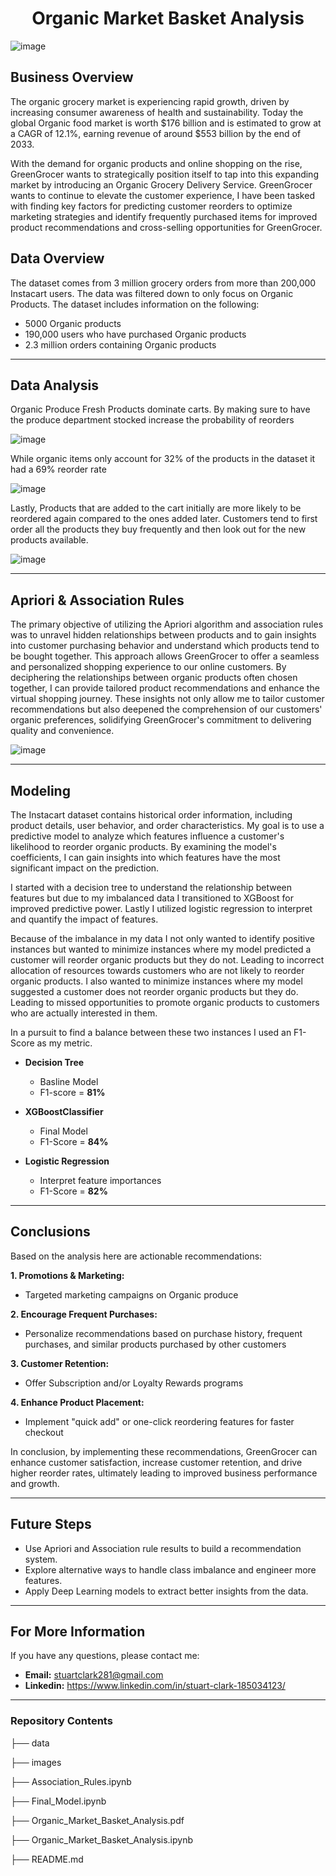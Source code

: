 <h1 align="center">  Organic Market Basket Analysis </h1>

  ![image](https://github.com/sclarkHOU/Organic_Market_Basket_Analysis/assets/56837718/c5b6605e-e28a-4f2a-b185-0f44366785c5)

## Business Overview
The organic grocery market is experiencing rapid growth, driven by increasing consumer awareness of health and sustainability. Today the global Organic food market is worth $176 billion and is estimated to grow at a CAGR of 12.1%, earning revenue of around $553 billion by the end of 2033.

With the demand for organic products and online shopping on the rise, GreenGrocer wants to strategically position itself to tap into this expanding market by introducing an Organic Grocery Delivery Service. GreenGrocer wants to continue to elevate the customer experience, I have been tasked with finding key factors for predicting customer reorders to optimize marketing strategies and identify frequently purchased items for improved product recommendations and cross-selling opportunities for GreenGrocer. 

## Data Overview
The dataset comes from 3 million grocery orders from more than 200,000 Instacart users. The data was filtered down to only focus on Organic Products. The dataset includes information on the following:
- 5000 Organic products
- 190,000 users who have purchased Organic products
- 2.3 million orders containing Organic products
  
***
## Data Analysis
Organic Produce Fresh Products dominate carts. By making sure to have the produce department stocked increase the probability of reorders

![image](https://github.com/sclarkHOU/Organic_Market_Basket_Analysis/assets/56837718/738c6a17-78d5-481b-8d2e-15fec0beee01)

While organic items only account for 32% of the products in the dataset it had a 69% reorder rate

![image](https://github.com/sclarkHOU/Organic-Market-Basket-Analysis/assets/56837718/e2bffc22-94df-4fcb-a8fd-55f3170ecd68)

Lastly, Products that are added to the cart initially are more likely to be reordered again compared to the ones added later. Customers tend to first order all the products they buy frequently and then look out for the new products available.

![image](https://github.com/sclarkHOU/Organic-Market-Basket-Analysis/assets/56837718/0d080a01-c2a3-431f-862e-26be75ee2ac9)


** **
## Apriori & Association Rules
The primary objective of utilizing the Apriori algorithm and association rules was to unravel hidden relationships between products and to gain insights into customer purchasing behavior and understand which products tend to be bought together. This approach allows GreenGrocer to offer a seamless and personalized shopping experience to our online customers. By deciphering the relationships between organic products often chosen together, I can provide tailored product recommendations and enhance the virtual shopping journey. These insights not only allow me to tailor customer recommendations but also deepened the comprehension of our customers' organic preferences, solidifying GreenGrocer's commitment to delivering quality and convenience.

![image](https://github.com/sclarkHOU/Organic_Market_Basket_Analysis/assets/56837718/1c743d7d-ef17-4152-8030-9c9bbf93071e)

** **
## Modeling
The Instacart dataset contains historical order information, including product details, user behavior, and order characteristics. My goal is to use a predictive model to analyze which features influence a customer's likelihood to reorder organic products. By examining the model's coefficients, I can gain insights into which features have the most significant impact on the prediction.

I started with a decision tree to understand the relationship between features but due to my imbalanced data I transitioned to XGBoost for improved predictive power. Lastly I utilized logistic regression to interpret and quantify the impact of features.

Because of the imbalance in my data I not only wanted to identify positive instances but wanted to minimize instances where my model predicted a customer will reorder organic products but they do not. Leading to incorrect allocation of resources towards customers who are not likely to reorder organic products. I also wanted to minimize instances where my model suggested a customer does not reorder organic products but they do. Leading to missed opportunities to promote organic products to customers who are actually interested in them.

In a pursuit to find a balance between these two instances I used an F1-Score as my metric.

- **Decision Tree**
  - Basline Model
  - F1-score = **81%**
    
- **XGBoostClassifier**
  - Final Model
  - F1-Score = **84%**

- **Logistic Regression**
  - Interpret feature importances
  - F1-Score = **82%**

** **
## Conclusions
Based on the analysis here are actionable recommendations:

**1. Promotions & Marketing:**
- Targeted marketing campaigns on Organic produce
  
**2. Encourage Frequent Purchases:**
- Personalize recommendations based on purchase history, frequent purchases, and similar products purchased by other customers
  
**3. Customer Retention:**
- Offer Subscription and/or Loyalty Rewards programs

**4. Enhance Product Placement:**
- Implement "quick add" or one-click reordering features for faster checkout

In conclusion, by implementing these recommendations, GreenGrocer can enhance customer satisfaction, increase customer retention, and drive higher reorder rates, ultimately leading to improved business performance and growth.

** **
## Future Steps
- Use Apriori and Association rule results to build a recommendation system.
- Explore alternative ways to handle class imbalance and engineer more features.
- Apply Deep Learning models to extract better insights from the data.

** **
## For More Information
If you have any questions, please contact me:
- **Email:** stuartclark281@gmail.com
- **Linkedin:** https://www.linkedin.com/in/stuart-clark-185034123/

** **
### Repository Contents
├── data

├── images

├── Association_Rules.ipynb

├── Final_Model.ipynb

├── Organic_Market_Basket_Analysis.pdf

├── Organic_Market_Basket_Analysis.ipynb

├── README.md
